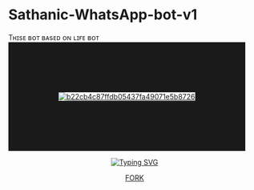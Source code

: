 # Sathanic-WhatsApp-bot-v1
Tʜɪsᴇ ʙᴏᴛ ʙᴀsᴇᴅ ᴏɴ ʟɪғᴇ ʙᴏᴛ  
<a href='https://postimg.cc/Yjb9NKK7' target='_blank'><img src='https://i.postimg.cc/Yjb9NKK7/b22cb4c87ffdb05437fa49071e5b8726.jpg' border='100' alt='b22cb4c87ffdb05437fa49071e5b8726'/></a>

<div align="center">    
   
 [![Typing SVG](https://readme-typing-svg.herokuapp.com?font=Rockstar-ExtraBold&color=F05&lines=𝖘𝖆𝖙𝖍𝖆𝖓𝖎𝖈+𝖜𝖆𝖙𝖘𝖆𝖕𝖕+𝖇𝖔𝖙+𝖛1+𝖋𝖔𝖗𝖐+𝖍𝖊𝖗𝖊)](https://git.io/typing-svg)

</p>

[FORK](https://github.com/sathanicc/Sathanic-WhatsApp-bot-v1-fork)

